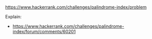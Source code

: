 https://www.hackerrank.com/challenges/palindrome-index/problem

Explain:
- https://www.hackerrank.com/challenges/palindrome-index/forum/comments/60201
